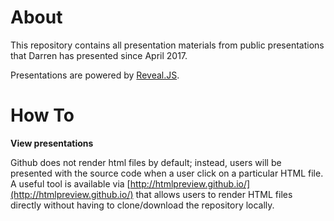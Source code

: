 # About
This repository contains all presentation materials from public presentations that Darren has presented since April 2017.

Presentations are powered by [Reveal.JS](https://github.com/hakimel/reveal.js).

# How To

**View presentations**

Github does not render html files by default; instead, users will be presented with the source code when a user click on a particular HTML file. A useful tool is available via [http://htmlpreview.github.io/](http://htmlpreview.github.io/) that allows users to render HTML files directly without having to clone/download the repository locally.